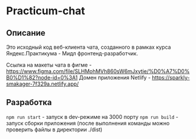 # Practicum-chat

## Описание

Это исходный код веб-клиента чата, созданного в рамках курса Яндекс.Практикума - Мидл фронтенд-разработчик.

Ссылка на макеты чата в фигме - https://www.figma.com/file/SLHMohMVh860sW6mJxytie/%D0%A7%D0%B0%D1%82?node-id=0%3A1
Домен приложения Netlify - https://sparkly-smakager-7f329a.netlify.app/

## Разработка

`npm run start` - запуск в dev-режиме на 3000 порту
`npm run build` - запуск сборки приложения (после выполнения команды можно проверить файлы в директории ./dist)